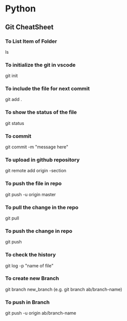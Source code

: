 # Python

## Git CheatSheet

### To List Item of Folder
ls

### To initialize the git in vscode
git init

### To include the file for next commit
git add .

### To show the status of the file
git status

### To commit
git commit -m "message here"

### To upload in github repository
git remote add origin -section

### To push the file in repo
git push -u origin master

### To pull the change in the repo
git pull

### To push the change in repo
git push

### To check the history
git log -p "name of file"

### To create new Branch
git branch new_branch (e.g. git branch ab/branch-name)

### To push in Branch
git push -u origin ab/branch-name
